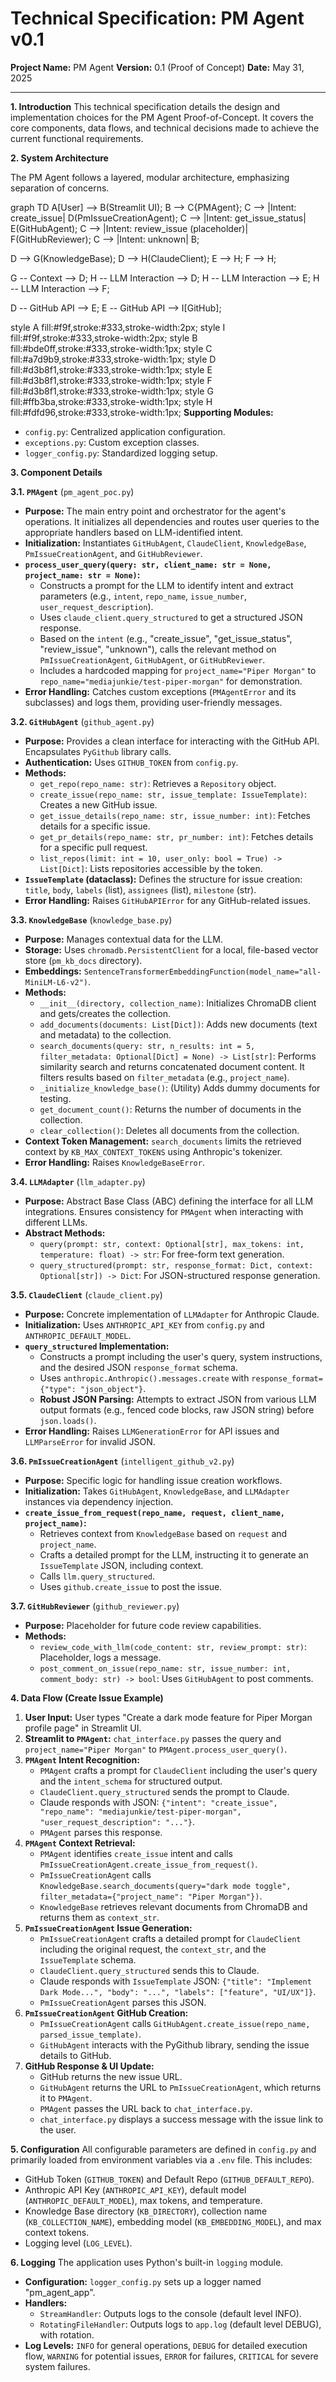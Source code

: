 # Technical Specification: PM Agent v0.1

**Project Name:** PM Agent
**Version:** 0.1 (Proof of Concept)
**Date:** May 31, 2025

---

**1. Introduction**
This technical specification details the design and implementation choices for the PM Agent Proof-of-Concept. It covers the core components, data flows, and technical decisions made to achieve the current functional requirements.

**2. System Architecture**

The PM Agent follows a layered, modular architecture, emphasizing separation of concerns.

graph TD
A[User] --> B(Streamlit UI);
B --> C{PMAgent};
C --> |Intent: create_issue| D(PmIssueCreationAgent);
C --> |Intent: get_issue_status| E(GitHubAgent);
C --> |Intent: review_issue (placeholder)| F(GitHubReviewer);
C --> |Intent: unknown| B;

D --> G(KnowledgeBase);
D --> H(ClaudeClient);
E --> H;
F --> H;

G -- Context --> D;
H -- LLM Interaction --> D;
H -- LLM Interaction --> E;
H -- LLM Interaction --> F;

D -- GitHub API --> E;
E -- GitHub API --> I[GitHub];

style A fill:#f9f,stroke:#333,stroke-width:2px;
style I fill:#f9f,stroke:#333,stroke-width:2px;
style B fill:#bde0ff,stroke:#333,stroke-width:1px;
style C fill:#a7d9b9,stroke:#333,stroke-width:1px;
style D fill:#d3b8f1,stroke:#333,stroke-width:1px;
style E fill:#d3b8f1,stroke:#333,stroke-width:1px;
style F fill:#d3b8f1,stroke:#333,stroke-width:1px;
style G fill:#ffb3ba,stroke:#333,stroke-width:1px;
style H fill:#fdfd96,stroke:#333,stroke-width:1px;
**Supporting Modules:**
* `config.py`: Centralized application configuration.
* `exceptions.py`: Custom exception classes.
* `logger_config.py`: Standardized logging setup.

**3. Component Details**

**3.1. `PMAgent`** (`pm_agent_poc.py`)
* **Purpose:** The main entry point and orchestrator for the agent's operations. It initializes all dependencies and routes user queries to the appropriate handlers based on LLM-identified intent.
* **Initialization:** Instantiates `GitHubAgent`, `ClaudeClient`, `KnowledgeBase`, `PmIssueCreationAgent`, and `GitHubReviewer`.
* **`process_user_query(query: str, client_name: str = None, project_name: str = None)`:**
    * Constructs a prompt for the LLM to identify intent and extract parameters (e.g., `intent`, `repo_name`, `issue_number`, `user_request_description`).
    * Uses `claude_client.query_structured` to get a structured JSON response.
    * Based on the `intent` (e.g., "create\_issue", "get\_issue_status", "review\_issue", "unknown"), calls the relevant method on `PmIssueCreationAgent`, `GitHubAgent`, or `GitHubReviewer`.
    * Includes a hardcoded mapping for `project_name="Piper Morgan"` to `repo_name="mediajunkie/test-piper-morgan"` for demonstration.
* **Error Handling:** Catches custom exceptions (`PMAgentError` and its subclasses) and logs them, providing user-friendly messages.

**3.2. `GitHubAgent`** (`github_agent.py`)
* **Purpose:** Provides a clean interface for interacting with the GitHub API. Encapsulates `PyGithub` library calls.
* **Authentication:** Uses `GITHUB_TOKEN` from `config.py`.
* **Methods:**
    * `get_repo(repo_name: str)`: Retrieves a `Repository` object.
    * `create_issue(repo_name: str, issue_template: IssueTemplate)`: Creates a new GitHub issue.
    * `get_issue_details(repo_name: str, issue_number: int)`: Fetches details for a specific issue.
    * `get_pr_details(repo_name: str, pr_number: int)`: Fetches details for a specific pull request.
    * `list_repos(limit: int = 10, user_only: bool = True) -> List[Dict]`: Lists repositories accessible by the token.
* **`IssueTemplate` (dataclass):** Defines the structure for issue creation: `title`, `body`, `labels` (list), `assignees` (list), `milestone` (str).
* **Error Handling:** Raises `GitHubAPIError` for any GitHub-related issues.

**3.3. `KnowledgeBase`** (`knowledge_base.py`)
* **Purpose:** Manages contextual data for the LLM.
* **Storage:** Uses `chromadb.PersistentClient` for a local, file-based vector store (`pm_kb_docs` directory).
* **Embeddings:** `SentenceTransformerEmbeddingFunction(model_name="all-MiniLM-L6-v2")`.
* **Methods:**
    * `__init__(directory, collection_name)`: Initializes ChromaDB client and gets/creates the collection.
    * `add_documents(documents: List[Dict])`: Adds new documents (text and metadata) to the collection.
    * `search_documents(query: str, n_results: int = 5, filter_metadata: Optional[Dict] = None) -> List[str]`: Performs similarity search and returns concatenated document content. It filters results based on `filter_metadata` (e.g., `project_name`).
    * `_initialize_knowledge_base()`: (Utility) Adds dummy documents for testing.
    * `get_document_count()`: Returns the number of documents in the collection.
    * `clear_collection()`: Deletes all documents from the collection.
* **Context Token Management:** `search_documents` limits the retrieved context by `KB_MAX_CONTEXT_TOKENS` using Anthropic's tokenizer.
* **Error Handling:** Raises `KnowledgeBaseError`.

**3.4. `LLMAdapter`** (`llm_adapter.py`)
* **Purpose:** Abstract Base Class (ABC) defining the interface for all LLM integrations. Ensures consistency for `PMAgent` when interacting with different LLMs.
* **Abstract Methods:**
    * `query(prompt: str, context: Optional[str], max_tokens: int, temperature: float) -> str`: For free-form text generation.
    * `query_structured(prompt: str, response_format: Dict, context: Optional[str]) -> Dict`: For JSON-structured response generation.

**3.5. `ClaudeClient`** (`claude_client.py`)
* **Purpose:** Concrete implementation of `LLMAdapter` for Anthropic Claude.
* **Initialization:** Uses `ANTHROPIC_API_KEY` from `config.py` and `ANTHROPIC_DEFAULT_MODEL`.
* **`query_structured` Implementation:**
    * Constructs a prompt including the user's query, system instructions, and the desired JSON `response_format` schema.
    * Uses `anthropic.Anthropic().messages.create` with `response_format={"type": "json_object"}`.
    * **Robust JSON Parsing:** Attempts to extract JSON from various LLM output formats (e.g., fenced code blocks, raw JSON string) before `json.loads()`.
* **Error Handling:** Raises `LLMGenerationError` for API issues and `LLMParseError` for invalid JSON.

**3.6. `PmIssueCreationAgent`** (`intelligent_github_v2.py`)
* **Purpose:** Specific logic for handling issue creation workflows.
* **Initialization:** Takes `GitHubAgent`, `KnowledgeBase`, and `LLMAdapter` instances via dependency injection.
* **`create_issue_from_request(repo_name, request, client_name, project_name)`:**
    * Retrieves context from `KnowledgeBase` based on `request` and `project_name`.
    * Crafts a detailed prompt for the LLM, instructing it to generate an `IssueTemplate` JSON, including context.
    * Calls `llm.query_structured`.
    * Uses `github.create_issue` to post the issue.

**3.7. `GitHubReviewer`** (`github_reviewer.py`)
* **Purpose:** Placeholder for future code review capabilities.
* **Methods:**
    * `review_code_with_llm(code_content: str, review_prompt: str)`: Placeholder, logs a message.
    * `post_comment_on_issue(repo_name: str, issue_number: int, comment_body: str) -> bool`: Uses `GitHubAgent` to post comments.

**4. Data Flow (Create Issue Example)**
1.  **User Input:** User types "Create a dark mode feature for Piper Morgan profile page" in Streamlit UI.
2.  **Streamlit to `PMAgent`:** `chat_interface.py` passes the query and `project_name="Piper Morgan"` to `PMAgent.process_user_query()`.
3.  **`PMAgent` Intent Recognition:**
    * `PMAgent` crafts a prompt for `ClaudeClient` including the user's query and the `intent_schema` for structured output.
    * `ClaudeClient.query_structured` sends the prompt to Claude.
    * Claude responds with JSON: `{"intent": "create_issue", "repo_name": "mediajunkie/test-piper-morgan", "user_request_description": "..."}`.
    * `PMAgent` parses this response.
4.  **`PMAgent` Context Retrieval:**
    * `PMAgent` identifies `create_issue` intent and calls `PmIssueCreationAgent.create_issue_from_request()`.
    * `PmIssueCreationAgent` calls `KnowledgeBase.search_documents(query="dark mode toggle", filter_metadata={"project_name": "Piper Morgan"})`.
    * `KnowledgeBase` retrieves relevant documents from ChromaDB and returns them as `context_str`.
5.  **`PmIssueCreationAgent` Issue Generation:**
    * `PmIssueCreationAgent` crafts a detailed prompt for `ClaudeClient` including the original request, the `context_str`, and the `IssueTemplate` schema.
    * `ClaudeClient.query_structured` sends this to Claude.
    * Claude responds with `IssueTemplate` JSON: `{"title": "Implement Dark Mode...", "body": "...", "labels": ["feature", "UI/UX"]}`.
    * `PmIssueCreationAgent` parses this JSON.
6.  **`PmIssueCreationAgent` GitHub Creation:**
    * `PmIssueCreationAgent` calls `GitHubAgent.create_issue(repo_name, parsed_issue_template)`.
    * `GitHubAgent` interacts with the PyGithub library, sending the issue details to GitHub.
7.  **GitHub Response & UI Update:**
    * GitHub returns the new issue URL.
    * `GitHubAgent` returns the URL to `PmIssueCreationAgent`, which returns it to `PMAgent`.
    * `PMAgent` passes the URL back to `chat_interface.py`.
    * `chat_interface.py` displays a success message with the issue link to the user.

**5. Configuration**
All configurable parameters are defined in `config.py` and primarily loaded from environment variables via a `.env` file. This includes:
* GitHub Token (`GITHUB_TOKEN`) and Default Repo (`GITHUB_DEFAULT_REPO`).
* Anthropic API Key (`ANTHROPIC_API_KEY`), default model (`ANTHROPIC_DEFAULT_MODEL`), max tokens, and temperature.
* Knowledge Base directory (`KB_DIRECTORY`), collection name (`KB_COLLECTION_NAME`), embedding model (`KB_EMBEDDING_MODEL`), and max context tokens.
* Logging level (`LOG_LEVEL`).

**6. Logging**
The application uses Python's built-in `logging` module.
* **Configuration:** `logger_config.py` sets up a logger named "pm\_agent\_app".
* **Handlers:**
    * `StreamHandler`: Outputs logs to the console (default level INFO).
    * `RotatingFileHandler`: Outputs logs to `app.log` (default level DEBUG), with rotation.
* **Log Levels:** `INFO` for general operations, `DEBUG` for detailed execution flow, `WARNING` for potential issues, `ERROR` for failures, `CRITICAL` for severe system failures.
